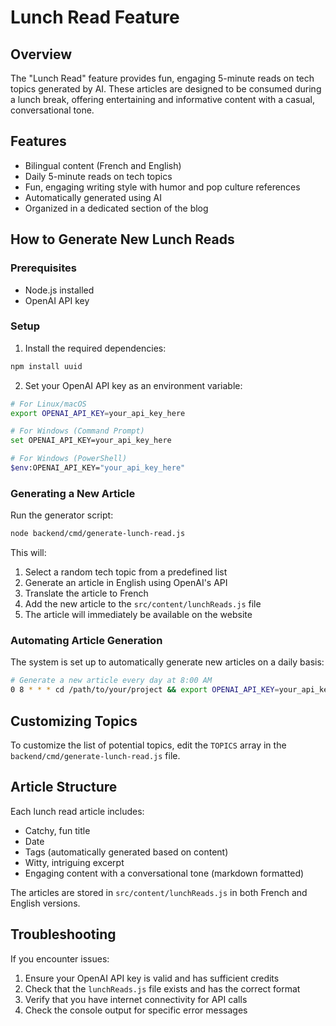 # Lunch Read Feature

## Overview

The "Lunch Read" feature provides fun, engaging 5-minute reads on tech topics generated by AI. These articles are designed to be consumed during a lunch break, offering entertaining and informative content with a casual, conversational tone.

## Features

- Bilingual content (French and English)
- Daily 5-minute reads on tech topics
- Fun, engaging writing style with humor and pop culture references
- Automatically generated using AI
- Organized in a dedicated section of the blog

## How to Generate New Lunch Reads

### Prerequisites

- Node.js installed
- OpenAI API key

### Setup

1. Install the required dependencies:

```bash
npm install uuid
```

2. Set your OpenAI API key as an environment variable:

```bash
# For Linux/macOS
export OPENAI_API_KEY=your_api_key_here

# For Windows (Command Prompt)
set OPENAI_API_KEY=your_api_key_here

# For Windows (PowerShell)
$env:OPENAI_API_KEY="your_api_key_here"
```

### Generating a New Article

Run the generator script:

```bash
node backend/cmd/generate-lunch-read.js
```

This will:
1. Select a random tech topic from a predefined list
2. Generate an article in English using OpenAI's API
3. Translate the article to French
4. Add the new article to the `src/content/lunchReads.js` file
5. The article will immediately be available on the website

### Automating Article Generation

The system is set up to automatically generate new articles on a daily basis:

```bash
# Generate a new article every day at 8:00 AM
0 8 * * * cd /path/to/your/project && export OPENAI_API_KEY=your_api_key_here && node backend/cmd/generate-lunch-read.js >> /path/to/logfile.log 2>&1
```

## Customizing Topics

To customize the list of potential topics, edit the `TOPICS` array in the `backend/cmd/generate-lunch-read.js` file.

## Article Structure

Each lunch read article includes:

- Catchy, fun title
- Date
- Tags (automatically generated based on content)
- Witty, intriguing excerpt
- Engaging content with a conversational tone (markdown formatted)

The articles are stored in `src/content/lunchReads.js` in both French and English versions.

## Troubleshooting

If you encounter issues:

1. Ensure your OpenAI API key is valid and has sufficient credits
2. Check that the `lunchReads.js` file exists and has the correct format
3. Verify that you have internet connectivity for API calls
4. Check the console output for specific error messages

